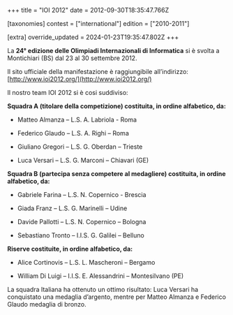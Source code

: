 +++
title = "IOI 2012"
date = 2012-09-30T18:35:47.766Z

[taxonomies]
contest = ["international"]
edition = ["2010-2011"]

[extra]
override_updated = 2024-01-23T19:35:47.802Z
+++

La **24° edizione delle Olimpiadi Internazionali di Informatica** si è svolta a Montichiari (BS) dal 23 al 30 settembre 2012.

Il sito ufficiale della manifestazione è raggiungibile all’indirizzo: [http://www.ioi2012.org/](http://www.ioi2012.org/)

Il nostro team IOI 2012 si è cosi suddiviso:

**Squadra A (titolare della competizione) costituita, in ordine alfabetico, da:**

- Matteo Almanza – L.S. A. Labriola - Roma

- Federico Glaudo – L.S. A. Righi – Roma

- Giuliano Gregori – L.S. G. Oberdan – Trieste

- Luca Versari – L.S. G. Marconi – Chiavari (GE)

**Squadra B (partecipa senza competere al medagliere) costituita, in ordine alfabetico, da:**

- Gabriele Farina – L.S. N. Copernico - Brescia

- Giada Franz – L.S. G. Marinelli – Udine

- Davide Pallotti – L.S. N. Copernico – Bologna

- Sebastiano Tronto – I.I.S. G. Galilei – Belluno

**Riserve costituite, in ordine alfabetico, da:**

- Alice Cortinovis – L.S. L. Mascheroni – Bergamo

- William Di Luigi – I.I.S. E. Alessandrini – Montesilvano (PE)

La squadra Italiana ha ottenuto un ottimo risultato: Luca Versari ha conquistato una medaglia d’argento, mentre per Matteo Almanza e Federico Glaudo medaglia di bronzo.
